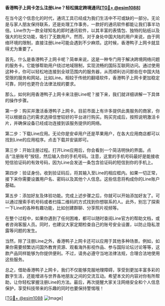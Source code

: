 **香港鸭子上网卡怎么注册Line？轻松搞定跨境通讯[[TG💪+ @esim1088](https://t.me/s/esim1088)]**

在当今这个信息化的时代，通讯工具已经成为我们生活中不可或缺的一部分。无论是与家人朋友保持联系，还是处理工作事务，一款好的通讯软件都能让我们事半功倍。Line作为一款全球知名的即时通讯软件，以其丰富的表情包、独特的贴纸以及强大的社交功能，吸引了无数用户。然而，对于身处中国大陆的用户来说，由于网络环境的限制，直接注册Line可能会遇到不少麻烦。这时候，香港鸭子上网卡就显得尤为重要了。

首先，什么是香港鸭子上网卡呢？简单来说，这是一种专门用于解决跨境网络问题的服务卡。它能够帮助用户绕过地域限制，实现流畅的国际互联网访问。通过使用这种卡，你可以轻松地连接到全球范围内的服务器，从而顺利访问那些在中国大陆受限的服务和网站，比如Line。相较于传统的翻墙软件，香港鸭子上网卡更加稳定可靠，同时也更符合法律法规的要求。

那么，如何利用香港鸭子上网卡来注册Line呢？接下来，我们就详细讲解一下具体的操作步骤。

第一步：购买并激活香港鸭子上网卡。目前市面上有许多提供此类服务的商家，你可以根据自己的需求选择信誉较好的平台进行购买。购买完成后，按照说明激活卡片，并确保设备已经成功连接到该服务提供的网络。

第二步：下载Line应用。无论你是安卓用户还是苹果用户，在各大应用商店都可以找到Line的应用程序。点击下载并安装即可。

第三步：开始注册过程。打开Line应用后，你会看到一个简洁明快的界面。点击“注册账号”按钮，然后输入你的手机号码。注意，这里的手机号码最好是能接收短信验证码的有效号码，因为Line会发送一条包含验证码的短信到你的手机上。

第四步：验证身份。收到验证码后，将其输入至Line的相应框内。如果一切正常，接下来你需要设置用户名、密码以及其他个人信息。这些信息将构成你的Line账户基础。

第五步：添加好友及体验功能。完成上述步骤之后，你就可以开始添加好友了。可以通过搜索手机号码或者扫描二维码的方式找到你想联系的人。此外，别忘了探索一下Line的各种有趣功能，比如创建群聊、分享照片视频等。

在整个过程中，如果你遇到了任何困难，都可以随时查阅Line官方的帮助文档，或者咨询客服人员。同时，也建议大家定期检查自己的账号安全设置，以防止隐私泄露等问题的发生。

当然，除了注册Line之外，香港鸭子上网卡还可以应用于其他多种场景。例如，如果你需要频繁访问国外教育资源、观看海外影视作品、参与国际论坛讨论等等，这款产品同样能够为你提供便利。不过，请务必遵守当地法律法规，合理合法地使用这些服务。

总之，借助香港鸭子上网卡，我们不仅能够克服地理障碍，享受到更加丰富多彩的数字生活，还能增进与世界各地朋友之间的交流互动。希望本文的内容对你有所帮助，让你轻松掌握注册Line的方法。最后，再次提醒大家关注网络安全和个人信息保护，享受科技带来的乐趣的同时也要保持警惕哦！

[[TG💪+ @esim1088](https://t.me/s/esim1088) ![Image](https://i.postimg.cc/4NQfJmqS/Snipaste-2025-05-13-00-14-12.png)]